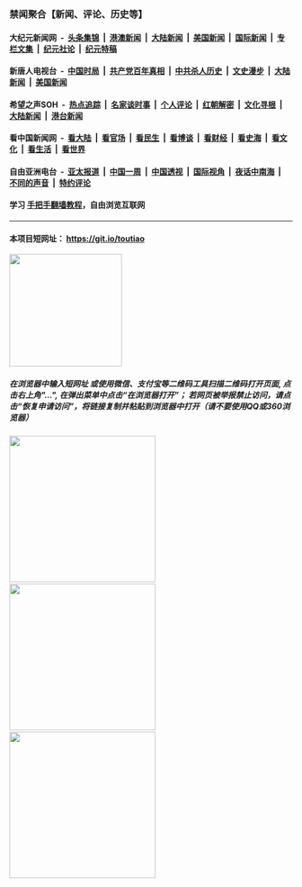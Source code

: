 ### 禁闻聚合【新闻、评论、历史等】

#### 大纪元新闻网 &nbsp;-&nbsp; [头条集锦](indexes/E头条集锦.md?t=02122222) &nbsp;|&nbsp; [港澳新闻](indexes/E港澳新闻.md?t=02122222)  &nbsp;|&nbsp; [大陆新闻](indexes/E大陆新闻.md?t=02122222) &nbsp;|&nbsp; [美国新闻](indexes/E美国新闻.md?t=02122222) &nbsp;|&nbsp; [国际新闻](indexes/E国际新闻.md?t=02122222) &nbsp;|&nbsp; [专栏文集](indexes/E专栏文集.md?t=02122222) &nbsp;|&nbsp; [纪元社论](indexes/E纪元社论.md?t=02122222) &nbsp;|&nbsp; [纪元特稿](indexes/E纪元特稿.md?t=02122222) 

#### 新唐人电视台 &nbsp;-&nbsp; [中国时局](indexes/N中国时局.md?t=02122222) &nbsp;|&nbsp; [共产党百年真相](indexes/N共产党百年真相.md?t=02122222) &nbsp;|&nbsp; [中共杀人历史](indexes/N中共杀人历史.md?t=02122222) &nbsp;|&nbsp; [文史漫步](indexes/N文史漫步.md?t=02122222) &nbsp;|&nbsp; [大陆新闻](indexes/N大陆新闻.md?t=02122222) &nbsp;|&nbsp; [美国新闻](indexes/N美国新闻.md?t=02122222)

#### 希望之声SOH &nbsp;-&nbsp; [热点追踪](indexes/H热点追踪.md?t=02122222) &nbsp;|&nbsp; [名家谈时事](indexes/H名家谈时事.md?t=02122222) &nbsp;|&nbsp; [个人评论](indexes/H个人评论.md?t=02122222)  &nbsp;|&nbsp; [红朝解密](indexes/H红朝解密.md?t=02122222) &nbsp;|&nbsp; [文化寻根](indexes/H文化寻根.md?t=02122222) &nbsp;|&nbsp; [大陆新闻](indexes/H大陆新闻.md?t=02122222) &nbsp;|&nbsp; [港台新闻](indexes/H港台新闻.md?t=02122222)

#### 看中国新闻网 &nbsp;-&nbsp; [看大陆](indexes/S看大陆.md?t=02122222) &nbsp;|&nbsp; [看官场](indexes/S看官场.md?t=02122222) &nbsp;|&nbsp; [看民生](indexes/S看民生.md?t=02122222)  &nbsp;|&nbsp; [看博谈](indexes/S看博谈.md?t=02122222) &nbsp;|&nbsp; [看财经](indexes/S看财经.md?t=02122222) &nbsp;|&nbsp; [看史海](indexes/S看史海.md?t=02122222) &nbsp;|&nbsp; [看文化](indexes/S看文化.md?t=02122222) &nbsp;|&nbsp; [看生活](indexes/S看生活.md?t=02122222) &nbsp;|&nbsp; [看世界](indexes/S看世界.md?t=02122222)

#### 自由亚洲电台 &nbsp;-&nbsp; [亚太报道](indexes/R亚太报道.md?t=02122222) &nbsp;|&nbsp; [中国一周](indexes/R中国一周.md?t=02122222) &nbsp;|&nbsp; [中国透视](indexes/R中国透视.md?t=02122222)  &nbsp;|&nbsp; [国际视角](indexes/R国际视角.md?t=02122222) &nbsp;|&nbsp; [夜话中南海](indexes/R夜话中南海.md?t=02122222) &nbsp;|&nbsp; [不同的声音](indexes/R不同的声音.md?t=02122222) &nbsp;|&nbsp; [特约评论](indexes/R特约评论.md?t=02122222)

#### 学习 [手把手翻墙教程](https://github.com/gfw-breaker/guides/wiki)，自由浏览互联网

----

#### 本项目短网址： https://git.io/toutiao
<img src="https://raw.githubusercontent.com/gfw-breaker/banned-news/master/scripts/img/qr.png" width="200px"/>  

##### 在浏览器中输入短网址 或使用微信、支付宝等二维码工具扫描二维码打开页面, 点击右上角"...", 在弹出菜单中点击“在浏览器打开”； 若网页被举报禁止访问，请点击“恢复申请访问”，将链接复制并粘贴到浏览器中打开（请不要使用QQ或360浏览器）

<img src="https://raw.githubusercontent.com/gfw-breaker/banned-news/master/scripts/img/1.png" width="260px"/> &nbsp; <img src="https://raw.githubusercontent.com/gfw-breaker/banned-news/master/scripts/img/2.png" width="260px"/> &nbsp; <img src="https://raw.githubusercontent.com/gfw-breaker/banned-news/master/scripts/img/3.png" width="260px"/>

